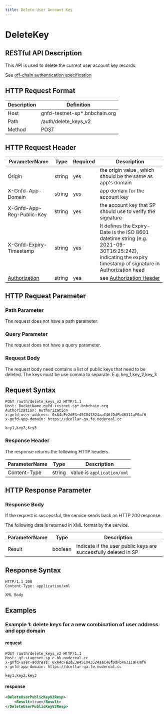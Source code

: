 ```yaml
---
title: Delete User Account Key
---
```

# DeleteKey 


## RESTful API Description

This API is used to delete the current user account key records.

See [off-chain authentication specification](../../guide/storage-provider/modules/authenticator.md)

## HTTP Request Format

| Description | Definition                    |
| ----------- |-------------------------------|
| Host        | gnfd-testnet-sp*.bnbchain.org |
| Path        | /auth/delete_keys_v2           |
| Method      | POST                          |


## HTTP Request Header

| ParameterName                                                            | Type   | Required | Description                                                                                                                                                |
|--------------------------------------------------------------------------| ------ | -------- |------------------------------------------------------------------------------------------------------------------------------------------------------------|
| Origin                                                                   | string | yes      | the origin value , which should be the same as app's domain                                                                                                |
| X-Gnfd-App-Domain                                                        | string | yes      | app domain for the account key                                                                                                                             |
| X-Gnfd-App-Reg-Public-Key                                                | string | yes      | the account key that SP should use to verify the signature                                                                                                 |
| X-Gnfd-Expiry-Timestamp                                                  | string | yes      | It defines the Expiry-Date is the ISO 8601 datetime string (e.g. 2021-09-30T16:25:24Z), indicating the expiry timestamp of signature in Authorization head |
| [Authorization](../storage-provider-rest/README.md#authorization-header) | string | yes      | see [Authorization Header](#authorization-header)                                                                                                          |

## HTTP Request Parameter

### Path Parameter

The request does not have a path parameter.

### Query Parameter

The request does not have a query parameter.

### Request Body

The request body need contains a list of public keys that need to be deleted. 
The keys must be use comma to separate.
E.g.  key_1,key_2,key_3


## Request Syntax

```HTTP
POST /auth/delete_keys_v2 HTTP/1.1
Host: BucketName.gnfd-testnet-sp*.bnbchain.org
Authorization: Authorization
x-gnfd-user-address: 0xA4cFe2dE3e45C043524aaC46fDdFb46311aF0af6
x-gnfd-app-domain: https://dcellar-qa.fe.nodereal.cc

key1,key2,key3
```

### Response Header

The response returns the following HTTP headers.

| ParameterName | Type   | Description                |
| ------------- | ------ |----------------------------|
| Content-Type  | string | value is `application/xml` |

## HTTP Response Parameter

### Response Body

If the request is successful, the service sends back an HTTP 200 response.

The following data is returned in XML format by the service.

| ParameterName | Type    | Description                                                     |
| ------------- | ------- |-----------------------------------------------------------------|
| Result        | boolean | indicate if the user public keys are successfully deleted in SP |

## Response Syntax

```HTTP
HTTP/1.1 200
Content-Type: application/xml

XML Body
```

## Examples

### Example 1: delete keys for a new combination of user address and app domain

#### request

```HTTP
POST /auth/delete_keys_v2 HTTP/1.1
Host: gf-stagenet-sp-e.bk.nodereal.cc
x-gnfd-user-address: 0xA4cFe2dE3e45C043524aaC46fDdFb46311aF0af6
x-gnfd-app-domain: https://dcellar-qa.fe.nodereal.cc

key1,key2,key3
```


#### response

```xml
<DeleteUserPublicKeyV2Resp>
    <Result>true</Result>
</DeleteUserPublicKeyV2Resp>
```